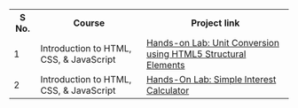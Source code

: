 
<table>
  <tr>
    <th>S No. </th>
    <th> Course </th>
    <th> Project link</th>
  </tr>
  <tr>
      <td> 1 </td>
    <td>Introduction to HTML, CSS, & JavaScript</td>
    <td>  <a href='https://cf-courses-data.s3.us.cloud-object-storage.appdomain.cloud/IBMDeveloperSkillsNetwork-CD0101EN-SkillsNetwork/labs/Theia%20Labs/02%20-%20HTML5%20Elements/HTML5_Structural_Elements/Unit_Conversion_using_HTML5_Structural_Elements.md.html' target='_blank'> Hands-on Lab: Unit Conversion using HTML5 Structural Elements </a></td>
  </tr>
  <tr>
    <td> 2 </td>
   <td>Introduction to HTML, CSS, & JavaScript</td>
    <td>  <a href='https://cf-courses-data.s3.us.cloud-object-storage.appdomain.cloud/IBMDeveloperSkillsNetwork-CD0101EN-SkillsNetwork/labs/Project/practice-project-instructions_version3.md.html' target='_blank'> Hands-On Lab: Simple Interest Calculator </a></td>
  </tr>
</table>
